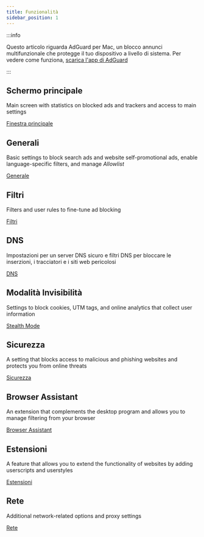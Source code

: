 ```yaml
---
title: Funzionalità
sidebar_position: 1
---
```


:::info

Questo articolo riguarda AdGuard per Mac, un blocco annunci multifunzionale che protegge il tuo dispositivo a livello di sistema. Per vedere come funziona, [scarica l'app di AdGuard](https://agrd.io/download-kb-adblock)

:::

## Schermo principale

Main screen with statistics on blocked ads and trackers and access to main settings

[Finestra principale](/adguard-for-mac/features/main.md)

## Generali

Basic settings to block search ads and website self-promotional ads, enable language-specific filters, and manage _Allowlist_

[Generale](/adguard-for-mac/features/general.md)

## Filtri

Filters and user rules to fine-tune ad blocking

[Filtri](/adguard-for-mac/features/filters.md)

## DNS

Impostazioni per un server DNS sicuro e filtri DNS per bloccare le inserzioni, i tracciatori e i siti web pericolosi

[DNS](/adguard-for-mac/features/dns.md)

## Modalità Invisibilità

Settings to block cookies, UTM tags, and online analytics that collect user information

[Stealth Mode](/adguard-for-mac/features/stealth.md)

## Sicurezza

A setting that blocks access to malicious and phishing websites and protects you from online threats

[Sicurezza](/adguard-for-mac/features/security.md)

## Browser Assistant

An extension that complements the desktop program and allows you to manage filtering from your browser

[Browser Assistant](/adguard-for-mac/features/browser-assistant.md)

## Estensioni

A feature that allows you to extend the functionality of websites by adding userscripts and userstyles

[Estensioni](/adguard-for-mac/features/extensions.md)

## Rete

Additional network-related options and proxy settings

[Rete](/adguard-for-mac/features/network.md)

